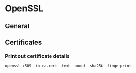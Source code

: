 # OpenSSL 

## General


## Certificates
### Print out certificate details
```
openssl x509 -in ca.cert -text -noout -sha256 -fingerprint
```


